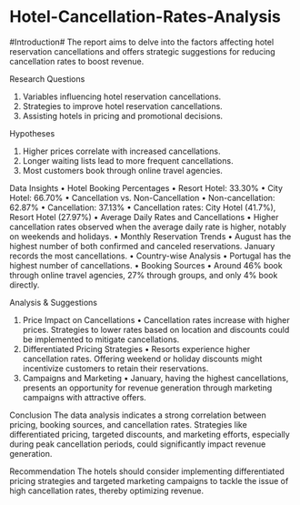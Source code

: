 # Hotel-Cancellation-Rates-Analysis

#Introduction#
The report aims to delve into the factors affecting hotel reservation cancellations and offers strategic suggestions for reducing cancellation rates to boost revenue.

Research Questions
1.	Variables influencing hotel reservation cancellations.
2.	Strategies to improve hotel reservation cancellations.
3.	Assisting hotels in pricing and promotional decisions.

Hypotheses
1.	Higher prices correlate with increased cancellations.
2.	Longer waiting lists lead to more frequent cancellations.
3.	Most customers book through online travel agencies.

Data Insights
•	Hotel Booking Percentages
•	Resort Hotel: 33.30%
•	City Hotel: 66.70%
•	Cancellation vs. Non-Cancellation
•	Non-cancellation: 62.87%
•	Cancellation: 37.13%
•	Cancellation rates: City Hotel (41.7%), Resort Hotel (27.97%)
•	Average Daily Rates and Cancellations
•	Higher cancellation rates observed when the average daily rate is higher, notably on weekends and holidays.
•	Monthly Reservation Trends
•	August has the highest number of both confirmed and canceled reservations. January records the most cancellations.
•	Country-wise Analysis
•	Portugal has the highest number of cancellations.
•	Booking Sources
•	Around 46% book through online travel agencies, 27% through groups, and only 4% book directly.

Analysis & Suggestions
1.	Price Impact on Cancellations
•	Cancellation rates increase with higher prices. Strategies to lower rates based on location and discounts could be implemented to mitigate cancellations.
2.	Differentiated Pricing Strategies
•	Resorts experience higher cancellation rates. Offering weekend or holiday discounts might incentivize customers to retain their reservations.
3.	Campaigns and Marketing
•	January, having the highest cancellations, presents an opportunity for revenue generation through marketing campaigns with attractive offers.

Conclusion
The data analysis indicates a strong correlation between pricing, booking sources, and cancellation rates. Strategies like differentiated pricing, targeted discounts, and marketing efforts, especially during peak cancellation periods, could significantly impact revenue generation.

Recommendation
The hotels should consider implementing differentiated pricing strategies and targeted marketing campaigns to tackle the issue of high cancellation rates, thereby optimizing revenue.

